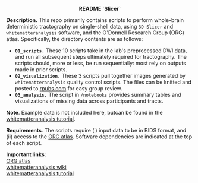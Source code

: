 <p align="center"><b>README `Slicer`</b></p>

__Description.__ This repo primarily contains scripts to perform whole-brain deterministic tractography on single-shell data, using `3D Slicer` and `whitematteranalysis` software, and the O'Donnell Research Group (ORG) atlas. Specifically, the directory contents are as follows:

-  __`01_scripts.`__ These 10 scripts take in the lab's preprocessed DWI data, and run all subsequent steps ultimately required for tractography. The scripts should, more or less, be run sequentially: most rely on outputs made in prior scripts. 
- __`02_visualization.`__ These 3 scripts pull together images generated by `whitematteranalysis` quality control scripts. The files can be knitted and posted to [rpubs.com](rpubs.com) for easy group review.
- __`03_analysis.`__ The script in `/notebooks` provides summary tables and visualizations of missing data across participants and tracts.

__Note__. Example data is not included here, butcan be found in the [whitematteranalysis tutorial](https://github.com/SlicerDMRI/whitematteranalysis/blob/master/doc/subject-specific-tractography-parcellation.md).

__Requirements__. The scripts require (i) input data to be in BIDS format, and (ii) access to the [ORG atlas](https://github.com/SlicerDMRI/ORG-Atlases). Software dependencies are indicated at the top of each script.

__Important links__:  
[ORG atlas](https://github.com/SlicerDMRI/ORG-Atlases)  
[whitematteranalysis wiki](https://github.com/SlicerDMRI/whitematteranalysis/wiki)  
[whitematteranalysis tutorial](https://github.com/SlicerDMRI/whitematteranalysis/blob/master/doc/subject-specific-tractography-parcellation.md)
